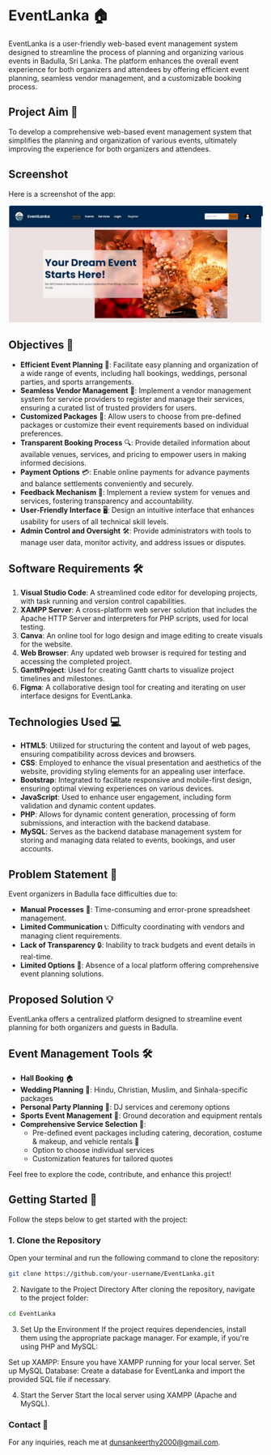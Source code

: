 # EventLanka 🏠

EventLanka is a user-friendly web-based event management system designed to streamline the process of planning and organizing various events in Badulla, Sri Lanka. The platform enhances the overall event experience for both organizers and attendees by offering efficient event planning, seamless vendor management, and a customizable booking process.

## Project Aim 🎯

To develop a comprehensive web-based event management system that simplifies the planning and organization of various events, ultimately improving the experience for both organizers and attendees.


## Screenshot

Here is a screenshot of the app:

![EventLanka Screenshot](https://github.com/iamkeerthy/Event_Lanka/blob/main/event.jpeg)

## Objectives 🎯

- **Efficient Event Planning** 📅: Facilitate easy planning and organization of a wide range of events, including hall bookings, weddings, personal parties, and sports arrangements.
- **Seamless Vendor Management** 💼: Implement a vendor management system for service providers to register and manage their services, ensuring a curated list of trusted providers for users.
- **Customized Packages** 🎁: Allow users to choose from pre-defined packages or customize their event requirements based on individual preferences.
- **Transparent Booking Process** 🔍: Provide detailed information about available venues, services, and pricing to empower users in making informed decisions.
- **Payment Options** 💳: Enable online payments for advance payments and balance settlements conveniently and securely.
- **Feedback Mechanism** 💬: Implement a review system for venues and services, fostering transparency and accountability.
- **User-Friendly Interface** 🖥️: Design an intuitive interface that enhances usability for users of all technical skill levels.
- **Admin Control and Oversight** 🛠️: Provide administrators with tools to manage user data, monitor activity, and address issues or disputes.

## Software Requirements 🛠️

1. **Visual Studio Code**: A streamlined code editor for developing projects, with task running and version control capabilities.
2. **XAMPP Server**: A cross-platform web server solution that includes the Apache HTTP Server and interpreters for PHP scripts, used for local testing.
3. **Canva**: An online tool for logo design and image editing to create visuals for the website.
4. **Web Browser**: Any updated web browser is required for testing and accessing the completed project.
5. **GanttProject**: Used for creating Gantt charts to visualize project timelines and milestones.
6. **Figma**: A collaborative design tool for creating and iterating on user interface designs for EventLanka.

## Technologies Used 💻

- **HTML5**: Utilized for structuring the content and layout of web pages, ensuring compatibility across devices and browsers.
- **CSS**: Employed to enhance the visual presentation and aesthetics of the website, providing styling elements for an appealing user interface.
- **Bootstrap**: Integrated to facilitate responsive and mobile-first design, ensuring optimal viewing experiences on various devices.
- **JavaScript**: Used to enhance user engagement, including form validation and dynamic content updates.
- **PHP**: Allows for dynamic content generation, processing of form submissions, and interaction with the backend database.
- **MySQL**: Serves as the backend database management system for storing and managing data related to events, bookings, and user accounts.

## Problem Statement 🚨
Event organizers in Badulla face difficulties due to:
- **Manual Processes** 📝: Time-consuming and error-prone spreadsheet management.
- **Limited Communication** 📞: Difficulty coordinating with vendors and managing client requirements.
- **Lack of Transparency** 🔒: Inability to track budgets and event details in real-time.
- **Limited Options** 🏢: Absence of a local platform offering comprehensive event planning solutions.

## Proposed Solution 💡
EventLanka offers a centralized platform designed to streamline event planning for both organizers and guests in Badulla.

## Event Management Tools 🛠️
- **Hall Booking** 🏠
- **Wedding Planning** 💍: Hindu, Christian, Muslim, and Sinhala-specific packages
- **Personal Party Planning** 🎈: DJ services and ceremony options
- **Sports Event Management** 🏅: Ground decoration and equipment rentals
- **Comprehensive Service Selection** 🎨:
  - Pre-defined event packages including catering, decoration, costume & makeup, and vehicle rentals 🚗
  - Option to choose individual services
  - Customization features for tailored quotes

Feel free to explore the code, contribute, and enhance this project!

## Getting Started 🚀

Follow the steps below to get started with the project:

### 1. Clone the Repository
Open your terminal and run the following command to clone the repository:

```bash
git clone https://github.com/your-username/EventLanka.git
```
2. Navigate to the Project Directory
After cloning the repository, navigate to the project folder:

```bash
cd EventLanka
```
3. Set Up the Environment
If the project requires dependencies, install them using the appropriate package manager. For example, if you're using PHP and MySQL:

Set up XAMPP: Ensure you have XAMPP running for your local server.
Set up MySQL Database: Create a database for EventLanka and import the provided SQL file if necessary.


4. Start the Server
Start the local server using XAMPP (Apache and MySQL).

### Contact 📧
For any inquiries, reach me at dunsankeerthy2000@gmail.com.

